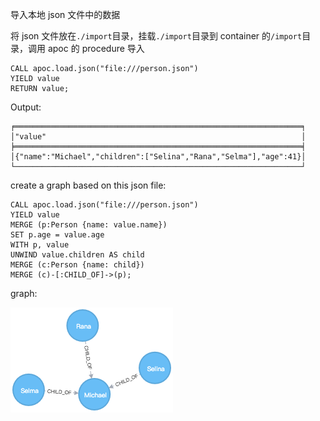 导入本地 json 文件中的数据

将 json 文件放在`./import`目录，挂载`./import`目录到 container 的`/import`目录，调用 apoc 的 procedure 导入

```cypher
CALL apoc.load.json("file:///person.json")
YIELD value
RETURN value;
```

Output:

```console
╒════════════════════════════════════════════════════════════════╕
│"value"                                                         │
╞════════════════════════════════════════════════════════════════╡
│{"name":"Michael","children":["Selina","Rana","Selma"],"age":41}│
└────────────────────────────────────────────────────────────────┘
```

create a graph based on this json file:

```cypher
CALL apoc.load.json("file:///person.json")
YIELD value
MERGE (p:Person {name: value.name})
SET p.age = value.age
WITH p, value
UNWIND value.children AS child
MERGE (c:Person {name: child})
MERGE (c)-[:CHILD_OF]->(p);
```

graph:

![graph](./graph.png)
